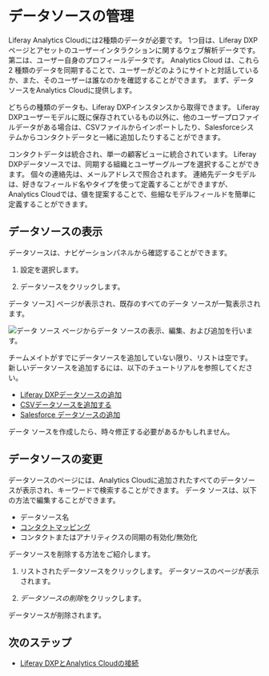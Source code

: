 # データソースの管理

Liferay Analytics Cloudには2種類のデータが必要です。 1つ目は、Liferay DXPページとアセットのユーザーインタラクションに関するウェブ解析データです。 第二は、ユーザー自身のプロフィールデータです。 Analytics Cloud は、これら 2 種類のデータを同期することで、ユーザーがどのようにサイトと対話しているか、また、そのユーザーは誰なのかを確認することができます。 まず、データソースをAnalytics Cloudに提供します。

どちらの種類のデータも、Liferay DXPインスタンスから取得できます。 Liferay DXPユーザーモデルに既に保存されているもの以外に、他のユーザープロファイルデータがある場合は、CSVファイルからインポートしたり、Salesforceシステムからコンタクトデータと一緒に追加したりすることができます。

コンタクトデータは統合され、単一の顧客ビューに統合されています。 Liferay DXPデータソースでは、同期する組織とユーザーグループを選択することができます。 個々の連絡先は、メールアドレスで照合されます。 連絡先データモデルは、好きなフィールド名やタイプを使って定義することができますが、Analytics Cloudでは、値を提案することで、些細なモデルフィールドを簡単に定義することができます。

## データソースの表示

データソースは、ナビゲーションパネルから確認することができます。

1.  設定を選択します。

2.  データソースをクリックします。

データ ソース] ページが表示され、既存のすべてのデータ ソースが一覧表示されます。

![データ ソース ページからデータ ソースの表示、編集、および追加を行います。](./images/01.png)

チームメイトがすでにデータソースを追加していない限り、リストは空です。 新しいデータソースを追加するには、以下のチュートリアルを参照してください。

-   [Liferay DXPデータソースの追加](./connecting-liferay-dxp-to-analytics-cloud.md)
-   [CSVデータソースを追加する](./adding-a-csv-data-source.md)
-   [Salesforce データソースの追加](./adding-a-salesforce-data-source.md)

データ ソースを作成したら、時々修正する必要があるかもしれません。

## データソースの変更

データソースのページには、Analytics Cloudに追加されたすべてのデータソースが表示され、キーワードで検索することができます。 データ ソースは、以下の方法で編集することができます。

-   データソース名
-   [コンタクトマッピング](./adding-a-csv-data-source.html#コンタクトデータのマッピング)
-   コンタクトまたはアナリティクスの同期の有効化/無効化

データソースを削除する方法をご紹介します。

1.  リストされたデータソースをクリックします。 データソースのページが表示されます。

2.  *データソースの削除*をクリックします。

データソースが削除されます。

## 次のステップ

-   [Liferay DXPとAnalytics Cloudの接続](./connecting-liferay-dxp-to-analytics-cloud.md)
